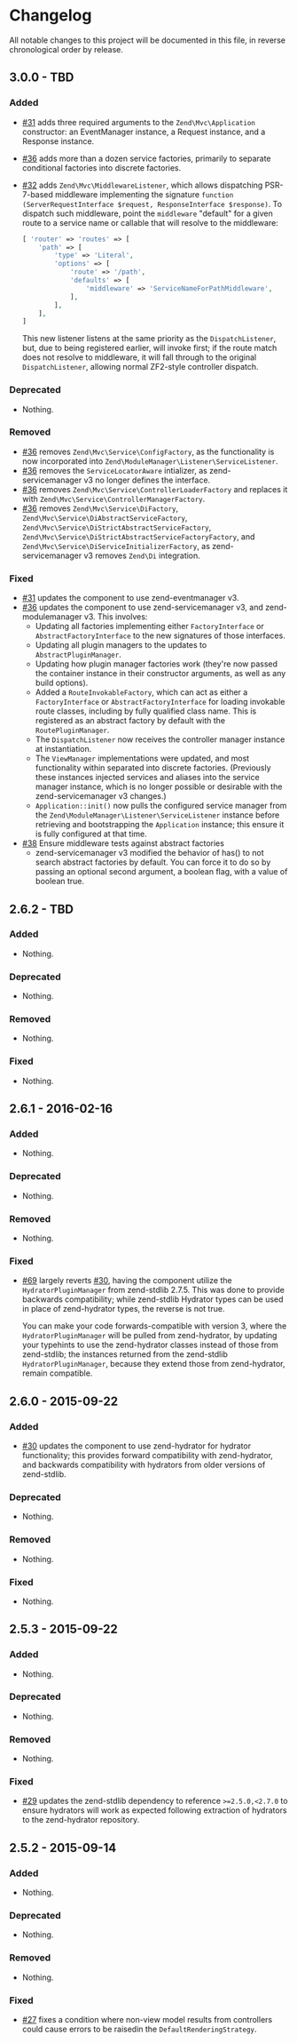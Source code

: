 # Changelog

All notable changes to this project will be documented in this file, in reverse chronological order by release.

## 3.0.0 - TBD

### Added

- [#31](https://github.com/zendframework/zend-mvc/pull/31) adds three required
  arguments to the `Zend\Mvc\Application` constructor: an EventManager
  instance, a Request instance, and a Response instance.
- [#36](https://github.com/zendframework/zend-mvc/pull/36) adds more than a
  dozen service factories, primarily to separate conditional factories into
  discrete factories.
- [#32](https://github.com/zendframework/zend-mvc/pull/32) adds
  `Zend\Mvc\MiddlewareListener`, which allows dispatching PSR-7-based middleware
  implementing the signature `function (ServerRequestInterface $request,
  ResponseInterface $response)`. To dispatch such middleware, point the
  `middleware` "default" for a given route to a service name or callable that
  will resolve to the middleware:

  ```php
  [ 'router' => 'routes' => [
      'path' => [
          'type' => 'Literal',
          'options' => [
              'route' => '/path',
              'defaults' => [
                  'middleware' => 'ServiceNameForPathMiddleware',
              ],
          ],
      ],
  ]
  ```

  This new listener listens at the same priority as the `DispatchListener`, but,
  due to being registered earlier, will invoke first; if the route match does
  not resolve to middleware, it will fall through to the original
  `DispatchListener`, allowing normal ZF2-style controller dispatch.

### Deprecated

- Nothing.

### Removed

- [#36](https://github.com/zendframework/zend-mvc/pull/36) removes
  `Zend\Mvc\Service\ConfigFactory`, as the functionality is now incorporated
  into `Zend\ModuleManager\Listener\ServiceListener`.
- [#36](https://github.com/zendframework/zend-mvc/pull/36) removes
  the `ServiceLocatorAware` intializer, as zend-servicemanager v3 no longer
  defines the interface.
- [#36](https://github.com/zendframework/zend-mvc/pull/36) removes
  `Zend\Mvc\Service\ControllerLoaderFactory` and replaces it with
  `Zend\Mvc\Service\ControllerManagerFactory`.
- [#36](https://github.com/zendframework/zend-mvc/pull/36) removes
  `Zend\Mvc\Service\DiFactory`, `Zend\Mvc\Service\DiAbstractServiceFactory`,
  `Zend\Mvc\Service\DiStrictAbstractServiceFactory`,
  `Zend\Mvc\Service\DiStrictAbstractServiceFactoryFactory`,
  and `Zend\Mvc\Service\DiServiceInitializerFactory`, as zend-servicemanager v3
  removes `Zend\Di` integration.

### Fixed

- [#31](https://github.com/zendframework/zend-mvc/pull/31) updates the component
  to use zend-eventmanager v3.
- [#36](https://github.com/zendframework/zend-mvc/pull/36) updates the component
  to use zend-servicemanager v3, and zend-modulemanager v3. This involves:
  - Updating all factories implementing either `FactoryInterface` or
    `AbstractFactoryInterface` to the new signatures of those interfaces.
  - Updating all plugin managers to the updates to `AbstractPluginManager`.
  - Updating how plugin manager factories work (they're now passed the container
    instance in their constructor arguments, as well as any build options).
  - Added a `RouteInvokableFactory`, which can act as either a
   `FactoryInterface` or `AbstractFactoryInterface` for loading invokable route
   classes, including by fully qualified class name. This is registered as an
   abstract factory by default with the `RoutePluginManager`.
  - The `DispatchListener` now receives the controller manager instance at
    instantiation.
  - The `ViewManager` implementations were updated, and most functionality
    within separated into discrete factories. (Previously these instances
    injected services and aliases into the service manager instance, which is no
    longer possible or desirable with the zend-servicemanager v3 changes.)
  - `Application::init()` now pulls the configured service manager from the
    `Zend\ModuleManager\Listener\ServiceListener` instance before retrieving and
    bootstrapping the `Application` instance; this ensure it is fully
    configured at that time.
- [#38](https://github.com/zendframework/zend-mvc/pull/38) Ensure middleware
  tests against abstract factories
  - zend-servicemanager v3 modified the behavior of has() to not search abstract
    factories by default. You can force it to do so by passing an optional
    second argument, a boolean flag, with a value of boolean true.

## 2.6.2 - TBD

### Added

- Nothing.

### Deprecated

- Nothing.

### Removed

- Nothing.

### Fixed

- Nothing.

## 2.6.1 - 2016-02-16

### Added

- Nothing.

### Deprecated

- Nothing.

### Removed

- Nothing.

### Fixed

- [#69](https://github.com/zendframework/zend-mvc/pull/69) largely reverts
  [#30](https://github.com/zendframework/zend-mvc/pull/30), having the component
  utilize the `HydratorPluginManager` from zend-stdlib 2.7.5. This was done to
  provide backwards compatibility; while zend-stdlib Hydrator types can be used
  in place of zend-hydrator types, the reverse is not true.

  You can make your code forwards-compatible with version 3, where the
  `HydratorPluginManager` will be pulled from zend-hydrator, by updating your
  typehints to use the zend-hydrator classes instead of those from zend-stdlib;
  the instances returned from the zend-stdlib `HydratorPluginManager`, because
  they extend those from zend-hydrator, remain compatible. 

## 2.6.0 - 2015-09-22

### Added

- [#30](https://github.com/zendframework/zend-mvc/pull/30) updates the component
  to use zend-hydrator for hydrator functionality; this provides forward
  compatibility with zend-hydrator, and backwards compatibility with
  hydrators from older versions of zend-stdlib.

### Deprecated

- Nothing.

### Removed

- Nothing.

### Fixed

- Nothing.

## 2.5.3 - 2015-09-22

### Added

- Nothing.

### Deprecated

- Nothing.

### Removed

- Nothing.

### Fixed

- [#29](https://github.com/zendframework/zend-mvc/pull/29) updates the
  zend-stdlib dependency to reference `>=2.5.0,<2.7.0` to ensure hydrators
  will work as expected following extraction of hydrators to the zend-hydrator
  repository.

## 2.5.2 - 2015-09-14

### Added

- Nothing.

### Deprecated

- Nothing.

### Removed

- Nothing.

### Fixed

- [#27](https://github.com/zendframework/zend-mvc/pull/27) fixes a condition
  where non-view model results from controllers could cause errors to be
  raisedin the `DefaultRenderingStrategy`.
